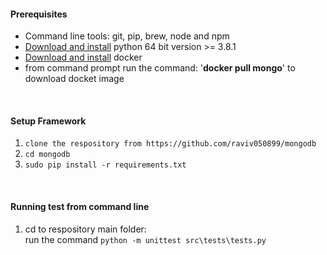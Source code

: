 #### Prerequisites ####
- Command line tools: git, pip, brew, node and npm
- [Download and install](https://www.python.org/downloads/) python 64 bit version >= 3.8.1
- [Download and install](https://docs.docker.com/get-started/#download-and-install-docker) docker
- from command prompt run the command: '<b>docker pull mongo</b>' to download docket image
<br>

#### Setup Framework ####
1. `clone the respository from https://github.com/raviv050899/mongodb` <br>
2. `cd mongodb` <br>
3. `sudo pip install -r requirements.txt`<br>
<br>

#### Running test from command line ####
1. cd to respository main folder:<br>
 run the command `python -m unittest src\tests\tests.py`<br>
